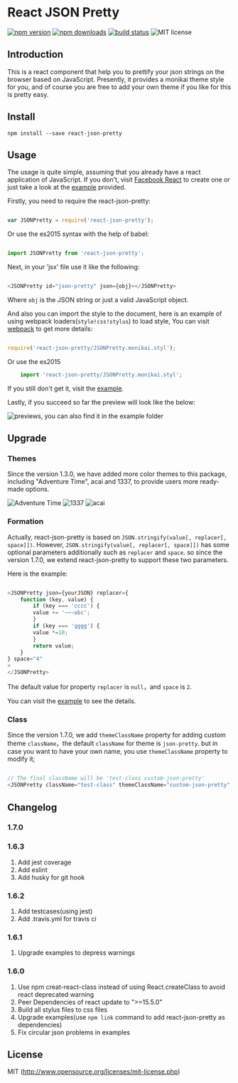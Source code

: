 # React JSON Pretty

[![npm version](https://badge.fury.io/js/react-json-pretty.svg)](https://badge.fury.io/js/react-json-pretty)
[![npm downloads](https://img.shields.io/npm/dm/react-json-pretty.svg)](https://www.npmjs.com/package/react-json-pretty)
[![build status](https://api.travis-ci.org/chenckang/react-json-pretty.svg?branch=master)](https://travis-ci.org/chenckang/react-json-pretty)
![MIT license](https://img.shields.io/github/license/mashape/apistatus.svg)

## Introduction

This is a react component that help you to prettify your json strings on the browser based on JavaScript. Presently, it provides a monikai theme style for you, and of course you are free to add your own theme if you like for this is pretty easy.

## Install

    npm install --save react-json-pretty

## Usage

The usage is quite simple, assuming that you already have a react application of JavaScript. If you don't, visit [Facebook React](https://facebook.github.io/react/) to create one or just take a look at the [example](https://github.com/chenckang/react-json-pretty/tree/master/example) provided.

Firstly, you need to require the react-json-pretty:

```javascript

var JSONPretty = require('react-json-pretty');

```
Or use the es2015 syntax with the help of babel:

```javascript

import JSONPretty from 'react-json-pretty';

```

Next, in your 'jsx' file use it like the following:

```javascript

<JSONPretty id="json-pretty" json={obj}></JSONPretty>

```

Where `obj` is the JSON string or just a valid JavaScript object.

And also you can import the style to the document, here is an example of using webpack loaders(`style!css!stylus`) to load style, You can visit [webpack](https://webpack.github.io/) to get more details:

```javascript

require('react-json-pretty/JSONPretty.monikai.styl');

```

Or use the es2015

```javascript
    import 'react-json-pretty/JSONPretty.monikai.styl';
```

If you still don't get it, visit the [example](https://github.com/chenckang/react-json-pretty/tree/master/example).

Lastly, if you succeed so far the preview will look like the below:

![previews, you can also find it in the example folder](http://imgs.co/u/16/07/18/VjeAR.png)

## Upgrade

### Themes

Since the version 1.3.0, we have added more color themes to this package, including "Adventure Time", acai and 1337, to provide users more ready-made options.

![Adventure Time](https://go.imgs.co/u/2016/12/29/2DjoGR.png)
![1337](https://go.imgs.co/u/2016/12/29/24Wp3D.md.png)
![acai](https://go.imgs.co/u/2016/12/29/2Dji9i.md.png)

### Formation

Actually, react-json-pretty is based on `JSON.stringify(value[, replacer[, space]])`. However, `JSON.stringify(value[, replacer[, space]])` has some optional parameters additionally such as `replacer` and `space`. so since the version 1.7.0, we extend react-json-pretty to support these two parameters.

Here is the example:

```javascript

<JSONPretty json={yourJSON} replacer={
    function (key, value) {
        if (key === 'cccc') {
        value += '~~~abc';
        }
        if (key === 'gggg') {
        value *=10;
        }
        return value;
    }
} space="4"
>
</JSONPretty>

```

The default value for property `replacer` is `null`，and `space` is `2`.

You can visit the [example](https://github.com/chenckang/react-json-pretty/tree/master/example) to see the details.

### Class

Since the version 1.7.0, we add `themeClassName` property for adding custom theme `className`，the default `className` for theme is `json-pretty`. but in case you want to have your own name, you use `themeClassName` property to modify it;

```javascript

// The final className will be 'test-class custom-json-pretty'
<JSONPretty className="test-class" themeClassName="custom-json-pretty" json={yourjson}></JSONPretty>

```

## Changelog

### 1.7.0

### 1.6.3

1. Add jest coverage
2. Add eslint
3. Add husky for git hook

### 1.6.2

1. Add testcases(using jest)
2. Add .travis.yml for travis ci

### 1.6.1

1. Upgrade examples to depress warnings

### 1.6.0

1. Use npm creat-react-class instead of using React.createClass to avoid react deprecated warning
2. Peer Dependencies of react update to ">=15.5.0"
3. Build all stylus files to css files
4. Upgrade examples(use `npm link` command to add react-json-pretty as dependencies)
5. Fix circular json problems in examples

## License

MIT (http://www.opensource.org/licenses/mit-license.php)
